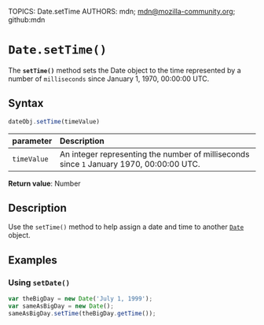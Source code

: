 TOPICS: Date.setTime
AUTHORS: mdn; mdn@mozilla-community.org; github:mdn

# `Date.setTime()`

The **`setTime()`** method sets the Date object to the time represented by a number of
`milliseconds` since January 1, 1970, 00:00:00 UTC.

## Syntax

```javascript
dateObj.setTime(timeValue)
```

| parameter | Description |
| :-- | :-- |
| `timeValue` | An integer representing the number of milliseconds since `1` January 1970, 00:00:00 UTC. |

**Return value**: Number

## Description

Use the `setTime()` method to help assign a date and time to another [`Date`](/en/webfrontend/Date) object.

## Examples

### Using `setDate()`

```javascript
var theBigDay = new Date('July 1, 1999');
var sameAsBigDay = new Date();
sameAsBigDay.setTime(theBigDay.getTime());
```
